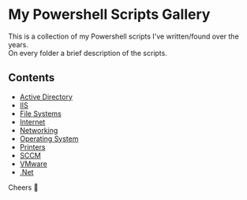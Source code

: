 # My Powershell Scripts Gallery

This is a collection of my Powershell scripts I've written/found over the years.  
On every folder a brief description of the scripts.

## Contents

* [Active Directory](Active%20Directory)
* [IIS](IIS)
* [File Systems](File%20Systems)
* [Internet](Internet)
* [Networking](Networking)
* [Operating System](Operating%20System)
* [Printers](Printers)
* [SCCM](SCCM)
* [VMware](VMware)
* [.Net](.Net)

Cheers 🍻
